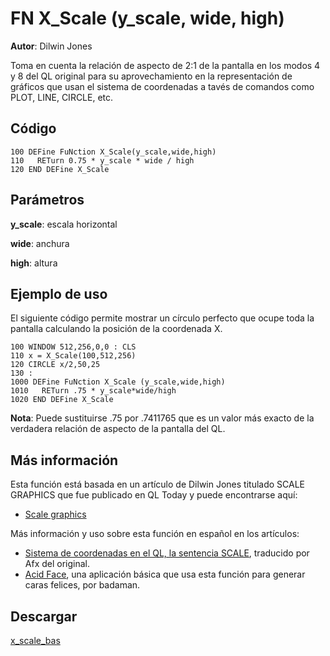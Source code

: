 # FN X_Scale (y_scale, wide, high)
**Autor**: Dilwin Jones

Toma en cuenta la relación de aspecto de 2:1 de la pantalla en los modos 4 y 8 del QL original para su aprovechamiento en la representación de gráficos que usan el sistema de coordenadas a tavés de comandos como PLOT, LINE, CIRCLE, etc.

## Código

```BASIC
100 DEFine FuNction X_Scale(y_scale,wide,high)
110   RETurn 0.75 * y_scale * wide / high
120 END DEFine X_Scale
```

## Parámetros

**y_scale**: escala horizontal

**wide**: anchura

**high**: altura

## Ejemplo de uso

El siguiente código permite mostrar un círculo perfecto que ocupe toda la pantalla calculando la posición de la coordenada X.

```BASIC
100 WINDOW 512,256,0,0 : CLS
110 x = X_Scale(100,512,256)
120 CIRCLE x/2,50,25
130 :
1000 DEFine FuNction X_Scale (y_scale,wide,high)
1010   RETurn .75 * y_scale*wide/high
1020 END DEFine X_Scale
```

**Nota**: Puede sustituirse .75 por .7411765 que es un valor más exacto de la verdadera relación de aspecto de la pantalla del QL.

## Más información
Esta función está basada en un artículo de Dilwin Jones titulado SCALE GRAPHICS que fue publicado en QL Today y puede encontrarse aquí:

- [Scale graphics](https://www.dilwyn.qlforum.co.uk/docs/articles/scales.zip)

Más información y uso sobre esta función en español en los artículos:

- [Sistema de coordenadas en el QL, la sentencia SCALE](https://sinclairqles.wordpress.com/2014/03/25/sistema-de-coordenadas-en-el-ql/), traducido por Afx del original.
- [Acid Face](https://foro.speccy.org/viewtopic.php?p=15624&hilit=acid+face#p15624), una aplicación básica que usa esta función para generar caras felices, por badaman.

## Descargar

[x_scale_bas](../code/x_scale_bas)